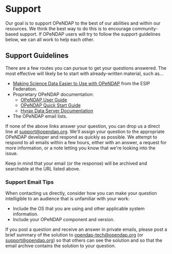 # Support

Our goal is to support OPeNDAP to the best of our abilities and within our resources.
We think the best way to do this is to encourage community-based support.
If OPeNDAP users will try to follow the support guidelines below, we can all work to help each other.

## Support Guidelines

There are a few routes you can pursue to get your questions answered. The most effective
will likely be to start with already-written material, such as...

* [Making Science Data Easier to Use with OPeNDAP](http://wiki.esipfed.org/index.php/Making_Science_Data_Easier_to_Use_with_OPeNDAP)
from the ESIP Federation.
* Proprietary OPeNDAP documentation:
    * [OPeNDAP User Guide](https://opendap.github.io/documentation/UserGuideComprehensive.html)
    * [OPeNDAP Quick Start Guide](https://opendap.github.io/documentation/QuickStart.html)
    * [Hyrax Data Server Documentation](https://opendap.github.io/hyrax_guide/Master_Hyrax_Guide.html)
* The OPeNDAP email lists.

If none of the above links answer your question, you can drop us a direct line at support@opendap.org.
We'll assign your question to the appropriate OPeNDAP developer and respond as quickly as possible.
We attempt to respond to all emails within a few hours, either with an answer, a request for more information,
or a note letting you know that we're looking into the issue.

Keep in mind that your email (or the response) will be archived and searchable at the URL listed above.

### Support Email Tips

When contacting us directly, consider how you can make your question intelligible
to an audience that is unfamiliar with your work:

* Include the OS that you are using and other applicable system information.
* Include your OPeNDAP component and version.

If you post a question and receive an answer in private emails,
please post a brief summary of the solution to opendap-tech@opendap.org (or support@opendap.org)
so that others can see the solution and so that the email archive contains the solution to your question.
